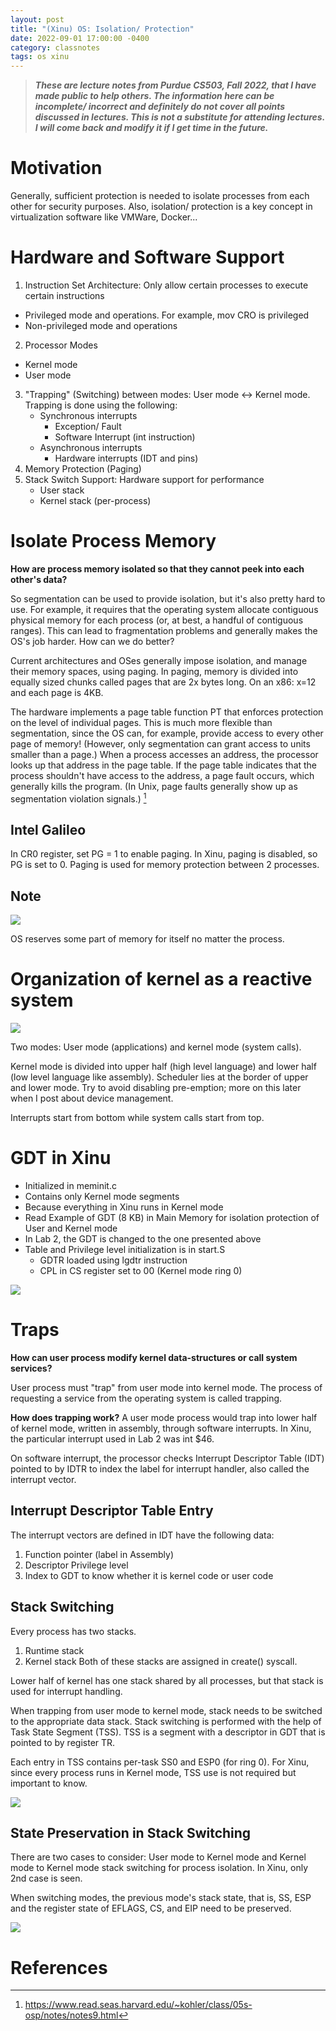 ```yaml
---
layout: post
title: "(Xinu) OS: Isolation/ Protection"
date: 2022-09-01 17:00:00 -0400
category: classnotes
tags: os xinu
---
```


> _**These are lecture notes from Purdue CS503, Fall 2022, that I have made public to help others. The information here can be incomplete/ incorrect and definitely do not cover all points discussed in lectures. This is not a substitute for attending lectures. I will come back and modify it if I get time in the future.**_

# Motivation
Generally, sufficient protection is needed to isolate processes from each other for security purposes. Also, isolation/ protection is a key concept in virtualization software like VMWare, Docker... 

# Hardware and Software Support
1. Instruction Set Architecture: Only allow certain processes to execute certain instructions
  * Privileged mode and operations. For example, mov CRO is privileged
  * Non-privileged mode and operations
2. Processor Modes
  * Kernel mode
  * User mode
3. "Trapping" (Switching) between modes: User mode ↔ Kernel mode. Trapping is done using the following:
    * Synchronous interrupts
      - Exception/ Fault
      - Software Interrupt (int instruction)
    * Asynchronous interrupts
      - Hardware interrupts (IDT and pins)
4. Memory Protection (Paging)
5. Stack Switch Support: Hardware support for performance
    * User stack
    * Kernel stack (per-process)

# Isolate Process Memory
**How are process memory isolated so that they cannot peek into each other's data?**

So segmentation can be used to provide isolation, but it's also pretty hard to use. For example, it requires that the operating system allocate contiguous physical memory for each process (or, at best, a handful of contiguous ranges). This can lead to fragmentation problems and generally makes the OS's job harder. How can we do better?

Current architectures and OSes generally impose isolation, and manage their memory spaces, using paging. In paging, memory is divided into equally sized chunks called pages that are 2x bytes long.  On an x86: x=12 and each page is 4KB.

The hardware implements a page table function PT that enforces protection on the level of individual pages. This is much more flexible than segmentation, since the OS can, for example, provide access to every other page of memory! (However, only segmentation can grant access to units smaller than a page.) When a process accesses an address, the processor looks up that address in the page table. If the page table indicates that the process shouldn't have access to the address, a page fault occurs, which generally kills the program. (In Unix, page faults generally show up as segmentation violation signals.) [^1]

## Intel Galileo
In CR0 register, set PG = 1 to enable paging.
In Xinu, paging is disabled, so PG is set to 0.
Paging is used for memory protection between 2 processes.

## Note
![](/static/images/posts/os/os-reserved-memory.png)

OS reserves some part of memory for itself no matter the process.

# Organization of kernel as a reactive system
![](/static/images/posts/os/os-kernel-halves.png)

Two modes: User mode (applications) and kernel mode (system calls).

Kernel mode is divided into upper half (high level language) and lower half (low level language like assembly). Scheduler lies at the border of upper and lower mode. Try to avoid disabling pre-emption; more on this later when I post about device management.

Interrupts start from bottom while system calls start from top.

# GDT in Xinu
- Initialized in meminit.c
- Contains only Kernel mode segments
- Because everything in Xinu runs in Kernel mode
- Read Example of GDT (8 KB) in Main Memory for isolation protection of User and Kernel mode
- In Lab 2, the GDT is changed to the one presented above
- Table and Privilege level initialization is in start.S 
    - GDTR loaded using lgdtr instruction
    - CPL in CS register set to 00 (Kernel mode ring 0)

![](/static/images/posts/os/os-xinu-gdt.png)

# Traps

**How can user process modify kernel data-structures or call system services?**

User process must "trap" from user mode into kernel mode. The process of requesting a service from the operating system is called trapping.

**How does trapping work?**
A user mode process would trap into lower half of kernel mode, written in assembly, through software interrupts. In Xinu, the particular interrupt used in Lab 2 was int $46. 

On software interrupt, the processor checks Interrupt Descriptor Table (IDT) pointed to by IDTR to index the label for interrupt handler, also called the interrupt vector.

## Interrupt Descriptor Table Entry
The interrupt vectors are defined in IDT have the following data:
1. Function pointer (label in Assembly)
2. Descriptor Privilege level
3. Index to GDT to know whether it is kernel code or user code

## Stack Switching
Every process has two stacks.
1. Runtime stack
2. Kernel stack
Both of these stacks are assigned in create() syscall.

Lower half of kernel has one stack shared by all processes, but that stack is used for interrupt handling.

When trapping from user mode to kernel mode, stack needs to be switched to the appropriate data stack. Stack switching is performed with the help of Task State Segment (TSS). TSS is a segment with a descriptor in GDT that is pointed to by register TR.

Each entry in TSS contains per-task SS0 and ESP0 (for ring 0). For Xinu, since every process runs in Kernel mode, TSS use is not required but important to know.

![](/static/images/posts/os/os-idt-gdt.png)

## State Preservation in Stack Switching
There are two cases to consider: User mode to Kernel mode and Kernel mode to Kernel mode stack switching for process isolation. In Xinu, only 2nd case is seen.

When switching modes, the previous mode's stack state, that is, SS, ESP and the register state of EFLAGS, CS, and EIP need to be preserved.

![](/static/images/posts/os/os-stack-switch-rings.png)

# References

[^1]: https://www.read.seas.harvard.edu/~kohler/class/05s-osp/notes/notes9.html
